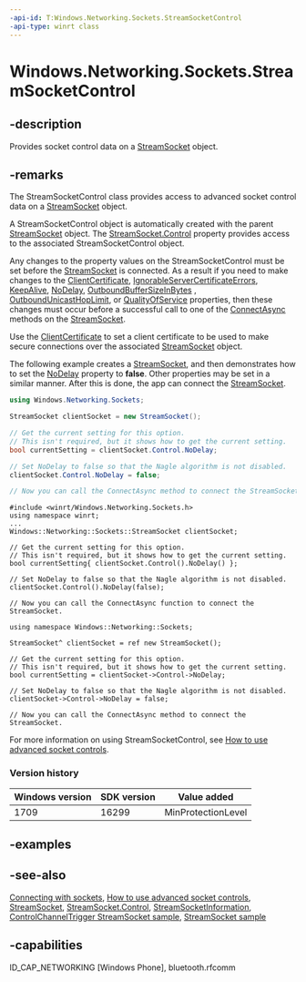 ```yaml
---
-api-id: T:Windows.Networking.Sockets.StreamSocketControl
-api-type: winrt class
---
```


<!-- Class syntax.
public class StreamSocketControl : Windows.Networking.Sockets.IStreamSocketControl, Windows.Networking.Sockets.IStreamSocketControl2, Windows.Networking.Sockets.IStreamSocketControl3
-->

# Windows.Networking.Sockets.StreamSocketControl

## -description
Provides socket control data on a [StreamSocket](streamsocket.md) object.

## -remarks
The StreamSocketControl class provides access to advanced socket control data on a [StreamSocket](streamsocket.md) object.

A StreamSocketControl object is automatically created with the parent [StreamSocket](streamsocket.md) object. The [StreamSocket.Control](streamsocket_control.md) property provides access to the associated StreamSocketControl object.

Any changes to the property values on the StreamSocketControl must be set before the [StreamSocket](streamsocket.md) is connected. As a result if you need to make changes to the [ClientCertificate](streamsocketcontrol_clientcertificate.md), [IgnorableServerCertificateErrors](streamsocketcontrol_ignorableservercertificateerrors.md), [KeepAlive](streamsocketcontrol_keepalive.md), [NoDelay](streamsocketcontrol_nodelay.md), [OutboundBufferSizeInBytes](streamsocketcontrol_outboundbuffersizeinbytes.md) , [OutboundUnicastHopLimit](streamsocketcontrol_outboundunicasthoplimit.md), or [QualityOfService](streamsocketcontrol_qualityofservice.md) properties, then these changes must occur before a successful call to one of the [ConnectAsync](streamsocket_connectasync_13692504.md) methods on the [StreamSocket](streamsocket.md).

Use the [ClientCertificate](streamsocketcontrol_clientcertificate.md) to set a client certificate to be used to make secure connections over the associated [StreamSocket](streamsocket.md) object.

The following example creates a [StreamSocket](streamsocket.md), and then demonstrates how to set the [NoDelay](streamsocketcontrol_nodelay.md) property to **false**. Other properties may be set in a similar manner. After this is done, the app can connect the [StreamSocket](streamsocket.md).

```csharp
using Windows.Networking.Sockets;

StreamSocket clientSocket = new StreamSocket();

// Get the current setting for this option.
// This isn't required, but it shows how to get the current setting.
bool currentSetting = clientSocket.Control.NoDelay;

// Set NoDelay to false so that the Nagle algorithm is not disabled.
clientSocket.Control.NoDelay = false;

// Now you can call the ConnectAsync method to connect the StreamSocket.
```

```cppwinrt
#include <winrt/Windows.Networking.Sockets.h>
using namespace winrt;
...
Windows::Networking::Sockets::StreamSocket clientSocket;

// Get the current setting for this option.
// This isn't required, but it shows how to get the current setting.
bool currentSetting{ clientSocket.Control().NoDelay() };

// Set NoDelay to false so that the Nagle algorithm is not disabled.
clientSocket.Control().NoDelay(false);

// Now you can call the ConnectAsync function to connect the StreamSocket.
```

```cppcx
using namespace Windows::Networking::Sockets;

StreamSocket^ clientSocket = ref new StreamSocket();

// Get the current setting for this option.
// This isn't required, but it shows how to get the current setting.
bool currentSetting = clientSocket->Control->NoDelay;

// Set NoDelay to false so that the Nagle algorithm is not disabled.
clientSocket->Control->NoDelay = false;

// Now you can call the ConnectAsync method to connect the StreamSocket.
```

For more information on using StreamSocketControl, see [How to use advanced socket controls](/previous-versions/windows/apps/jj150598(v=win.10)).

### Version history

| Windows version | SDK version | Value added |
| -- | -- | -- |
| 1709 | 16299 | MinProtectionLevel |

## -examples

## -see-also
[Connecting with sockets](/previous-versions/windows/apps/hh452976(v=win.10)), [How to use advanced socket controls](/previous-versions/windows/apps/jj150598(v=win.10)), [StreamSocket](streamsocket.md), [StreamSocket.Control](streamsocket_control.md), [StreamSocketInformation](datagramsocketinformation.md), [ControlChannelTrigger StreamSocket sample](https://github.com/microsoftarchive/msdn-code-gallery-microsoft/tree/master/Official%20Windows%20Platform%20Sample/Windows%208.1%20Store%20app%20samples/%5BC%23%5D-Windows%208.1%20Store%20app%20samples/ControlChannelTrigger%20StreamSocket%20sample/C%23), [StreamSocket sample](https://github.com/microsoft/Windows-universal-samples/tree/main/Samples/StreamSocket)

## -capabilities
ID_CAP_NETWORKING [Windows Phone], bluetooth.rfcomm